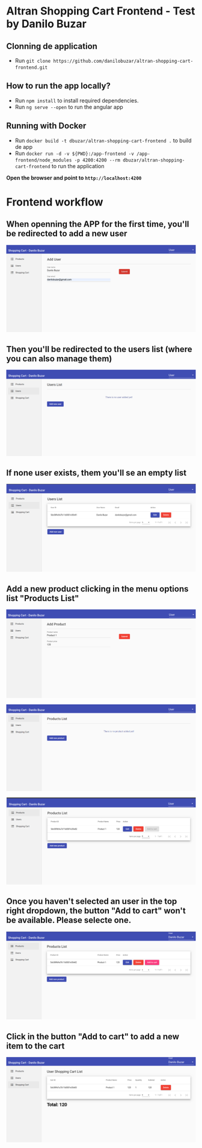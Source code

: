 # Altran Shopping Cart Frontend - Test by Danilo Buzar

## Clonning de application

- Run `git clone https://github.com/danilobuzar/altran-shopping-cart-frontend.git`

## How to run the app locally?

- Run `npm install` to install required dependencies.
- Run `ng serve --open` to run the angular app

## Running with Docker

- Run `docker build -t dbuzar/altran-shopping-cart-frontend .` to build de app
- Run `docker run -d -v ${PWD}:/app-frontend -v /app-frontend/node_modules -p 4200:4200 --rm dbuzar/altran-shopping-cart-frontend` to run the application

**Open the browser and point to `http://localhost:4200`**

# Frontend workflow

## When openning the APP for the first time, you'll be redirected to add a new user

![Add User](/docs/images/add-user.png)

## Then you'll be redirected to the users list (where you can also manage them)

![Users list](/docs/images/users-list-1.png)

## If none user exists, them you'll se an empty list

![Users list](/docs/images/users-list-2.png)

## Add a new product clicking in the menu options list "Products List" 

![Add product](/docs/images/add-product-2.png)

![Products list](/docs/images/products-list-1.png)

![Products list](/docs/images/products-list-2.png)

## Once you haven't selected an user in the top right dropdown, the button "Add to cart" won't be available. Please selecte one.

![Products list](/docs/images/products-list-3.png)

## Click in the button "Add to cart" to add a new item to the cart

![Shopping cart](/docs/images/shopping-cart-list.png)
